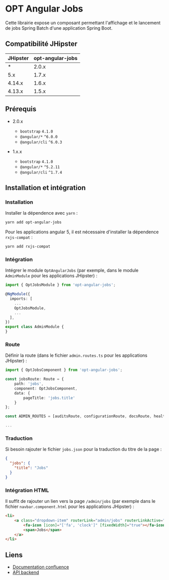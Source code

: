 # OPT Angular Jobs

Cette librairie expose un composant permettant l'affichage et le lancement de
jobs Spring Batch d'une application Spring Boot.

## Compatibilité JHipster


| JHipster      | opt-angular-jobs |
| ------------- | ---------------- |
|  *            | 2.0.x
|  5.x          | 1.7.x            |
|  4.14.x       | 1.6.x            |
|  4.13.x       | 1.5.x            |


## Prérequis

- 2.0.x
  - `bootstrap` `4.1.0`
  - `@angular/*` `^6.0.0`
  - `@angular/cli` `^6.0.3`

- 1.x.x
  - `bootstrap` `4.1.0`
  - `@angular/*` `^5.2.11`
  - `@angular/cli` `^1.7.4`

## Installation et intégration

### Installation

Installer la dépendence avec `yarn` :

```bash
yarn add opt-angular-jobs
```

Pour les applications angular 5, il est nécessaire d'installer la dépendence `rxjs-compat` :

```bash
yarn add rxjs-compat
```

### Intégration

Intégrer le module `OptAngularJobs` (par exemple, dans le module `AdminModule`
pour les applications JHipster) :

```typescript
import { OptJobsModule } from 'opt-angular-jobs';

@NgModule({
  imports: [
    ...
    OptJobsModule,
    ...
  ],
})
export class AdminModule {
}
```

### Route

Définir la route (dans le fichier `admin.routes.ts` pour les applications
JHipster) :

```typescript
import { OptJobsComponent } from 'opt-angular-jobs';

const jobsRoute: Route = {
    path: 'jobs',
    component: OptJobsComponent,
    data: {
        pageTitle: 'jobs.title'
    }
};

const ADMIN_ROUTES = [auditsRoute, configurationRoute, docsRoute, healthRoute, logsRoute, metricsRoute, jobsRoute];

...
```

### Traduction

Si besoin rajouter le fichier `jobs.json` pour la traduction du titre de la
page :

```json
{
  "jobs": {
    "title": "Jobs"
  }
}
```

### Intégration HTML

Il suffit de rajouter un lien vers la page `/admin/jobs` (par exemple dans le
fichier `navbar.component.html` pour les applications JHipster) :

```html
<li>
    <a class="dropdown-item" routerLink="admin/jobs" routerLinkActive="active" (click)="collapseNavbar()">
        <fa-icon [icon]="['fa', 'clock']" [fixedWidth]="true"></fa-icon>
        <span>Jobs</span>
    </a>
</li>
```

## Liens

- [Documentation confluence](https://confluence.intranet.opt/display/DEV/DEV-GUI-BATCH)
- [API backend](https://gitlab.intranet.opt/opt-core/opt-batch-api)
